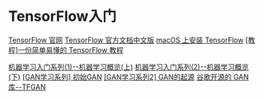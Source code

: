 # TensorFlow入门

[TensorFlow 官网](https://tensorflow.google.cn/)
[TensorFlow 官方文档中文版](https://github.com/xitu/tensorflow-docs)
[macOS 上安装 TensorFlow](https://github.com/xitu/tensorflow-docs/blob/zh-hans/install/install_mac.md)
[[教程]一份简单易懂的 TensorFlow 教程](https://juejin.im/post/5c07f05af265da61171c83d0)

[机器学习入门系列(1)--机器学习概览(上)](https://mp.weixin.qq.com/s?__biz=MzU5MDY5OTI5MA==&mid=2247483667&idx=1&sn=c6b6feb241897ede16bd745d595cef92&chksm=fe3b0f66c94c86701e9b071e62750d189c254fd3ebe9bb6251505162139efefdf866093b38c3&token=2134085567&lang=zh_CN#rd)
[机器学习入门系列(2)--机器学习概览(下)](https://mp.weixin.qq.com/s?__biz=MzU5MDY5OTI5MA==&mid=2247483672&idx=1&sn=34b6687030db92fd3e04dcdebd09fffc&chksm=fe3b0f6dc94c867b2a72c427ebb90e2a683e6ad97ea2c5fbdc3a3bb86a8b159b8e5f107d2dcc&token=2134085567&lang=zh_CN#rd)
[[GAN学习系列] 初始GAN](https://mp.weixin.qq.com/s?__biz=MzU5MDY5OTI5MA==&mid=2247483711&idx=1&sn=ead88d5b21e08d9df853b72f31d4b5f4&chksm=fe3b0f4ac94c865cfc243123eb4815539ef2d5babdc8346f79a29b681e55eee5f964bdc61d71&token=1493836032&lang=zh_CN#rd)
[[GAN学习系列2] GAN的起源](https://mp.weixin.qq.com/s?__biz=MzU5MDY5OTI5MA==&mid=2247483732&idx=1&sn=99cb91edf6fb6da3c7d62132c40b0f62&chksm=fe3b0f21c94c8637a8335998c3fc9d0adf1ac7dea332c2bd45e63707eac6acad8d84c1b3d16d&token=985117826&lang=zh_CN#rd)
[谷歌开源的 GAN 库--TFGAN](https://mp.weixin.qq.com/s?__biz=MzU5MDY5OTI5MA==&mid=2247483745&idx=1&sn=a3d23fb5eab8575ad59c2dc1b79dd412&scene=21#wechat_redirect)